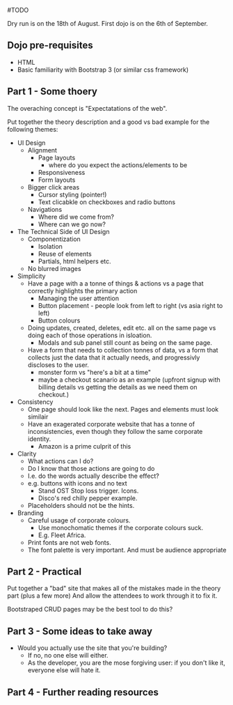 #TODO

Dry run is on the 18th of August.
First dojo is on the 6th of September.

## Dojo pre-requisites

* HTML
* Basic familiarity with Bootstrap 3 (or similar css framework)

## Part 1 - Some thoery

The overaching concept is "Expectatations of the web".

Put together the theory description and a good vs bad example for the following themes:

* UI Design
    * Alignment
        * Page layouts
            * where do you expect the actions/elements to be
        * Responsiveness
        * Form layouts
    * Bigger click areas
        * Cursor styling (pointer!)
        * Text clicabkle on checkboxes and radio buttons
    * Navigations
        * Where did we come from?
        * Where can we go now?
* The Technical Side of UI Design
    * Componentization
        * Isolation
        * Reuse of elements
        * Partials, html helpers etc.
    * No blurred images
* Simplicity
    * Have a page with a a tonne of things & actions vs a page that correctly highlights the primary action
        * Managing the user attention
        * Button placement - people look from left to right (vs asia right to left)
        * Button colours
    * Doing updates, created, deletes, edit etc. all on the same page vs doing each of those operations in isloation.
        * Modals and sub panel still count as being on the same page.
    * Have a form that needs to collection tonnes of data, vs a form that collects just the data that it actually needs, and progressivly discloses to the user.
        * monster form vs "here's a bit at a time"
        * maybe a checkout scanario as an example (upfront signup with billing details vs getting the details as we need them on checkout.)
* Consistency
    * One page should look like the next. Pages and elements must look similair
    * Have an exagerated corporate website that has a tonne of inconsistencies, even though they follow the same corporate identity.
        * Amazon is a prime culprit of this
* Clarity
    * What actions can I do?
    * Do I know that those actions are going to do
    * I.e. do the words actually describe the effect?
    * e.g. buttons with icons and no text
        * Stand OST Stop loss trigger. Icons.
        * Disco's red chilly pepper example.
    * Placeholders should not be the hints.
* Branding
    * Careful usage of corporate colours.
        * Use monochomatic themes if the corporate colours suck.
        * E.g. Fleet Africa.
    * Print fonts are not web fonts.
    * The font palette is very important. And must be audience appropriate

## Part 2 - Practical

Put together a "bad" site that makes all of the mistakes made in the theory part (plus a few more)
And allow the attendees to work through it to fix it.

Bootstraped CRUD pages may be the best tool to do this?

## Part 3 - Some ideas to take away

* Would you actually use the site that you're building?
    * If no, no one else will either.
    * As the developer, you are the mose forgiving user: if you don't like it, everyone else will hate it.

## Part 4 - Further reading resources
